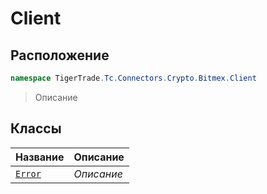 
# Client
## Расположение
```csharp    
namespace TigerTrade.Tc.Connectors.Crypto.Bitmex.Client
```
> Описание


## Классы
| Название | Описание |
| --- | --- |
| [`Error`](./Client/Error.cs.md) | *Описание* |
